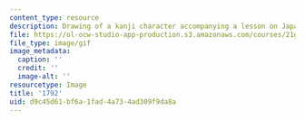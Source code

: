 ```yaml
---
content_type: resource
description: Drawing of a kanji character accompanying a lesson on Japanese.
file: https://ol-ocw-studio-app-production.s3.amazonaws.com/courses/21g-504-japanese-iv-spring-2009/d9c45d61bf6a1fad4a734ad309f9da8a_1792.gif
file_type: image/gif
image_metadata:
  caption: ''
  credit: ''
  image-alt: ''
resourcetype: Image
title: '1792'
uid: d9c45d61-bf6a-1fad-4a73-4ad309f9da8a
---
```


